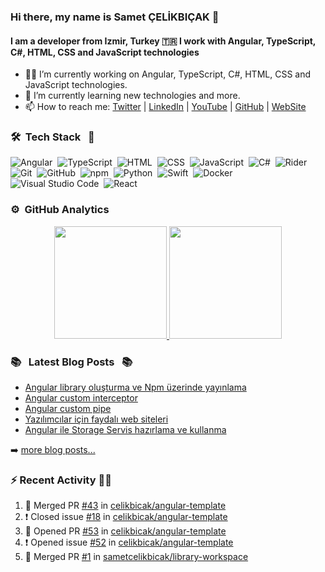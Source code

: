 ### Hi there, my name is Samet ÇELİKBIÇAK 👋
#### I am a developer from Izmir, Turkey 🇹🇷 I work with Angular, TypeScript, C#, HTML, CSS and JavaScript technologies

- 👨‍💻 I’m currently working on Angular, TypeScript, C#, HTML, CSS and JavaScript technologies.
- 🌱 I’m currently learning new technologies and more.
- 📫 How to reach me: [Twitter](https://twitter.com/sametcelikbicak) | [LinkedIn](https://www.linkedin.com/in/sametcelikbicak) | [YouTube](https://www.youtube.com/channel/UCS_Lum6iidluJodda7T7WKA) | [GitHub](https://github.com/sametcelikbicak) | [WebSite](https://sametcelikbicak.com/)



<!--
**sametcelikbicak/sametcelikbicak** is a ✨ _special_ ✨ repository because its `README.md` (this file) appears on your GitHub profile.

Here are some ideas to get you started:

- 🔭 I’m currently working on ...
- 🌱 I’m currently learning ...
- 👯 I’m looking to collaborate on ...
- 🤔 I’m looking for help with ...
- 💬 Ask me about ...
- 📫 How to reach me: ...
- 😄 Pronouns: ...
- ⚡ Fun fact: ...
-->

### 🛠 &nbsp;Tech Stack &nbsp; 🧰


![Angular](https://img.shields.io/badge/-Angular-05122A?style=flat&logo=Angular)&nbsp;
![TypeScript](https://img.shields.io/badge/-TypeScript-05122A?style=flat&logo=TypeScript)&nbsp;
![HTML](https://img.shields.io/badge/-HTML-05122A?style=flat&logo=HTML5)&nbsp;
![CSS](https://img.shields.io/badge/-CSS-05122A?style=flat&logo=CSS3&logoColor=1572B6)&nbsp;
![JavaScript](https://img.shields.io/badge/-JavaScript-05122A?style=flat&logo=javascript)&nbsp;
![C#](https://img.shields.io/badge/-C%23-05122A?style=flat&logo=c-sharp)&nbsp;
![Rider](https://img.shields.io/badge/-Rider-05122A?style=flat&logo=jetbrains)&nbsp;
![Git](https://img.shields.io/badge/-Git-05122A?style=flat&logo=git)&nbsp;
![GitHub](https://img.shields.io/badge/-GitHub-05122A?style=flat&logo=github)&nbsp;
![npm](https://img.shields.io/badge/-npm-05122A?style=flat&logo=npm)&nbsp;
![Python](https://img.shields.io/badge/-Python-05122A?style=flat&logo=python)&nbsp;
![Swift](https://img.shields.io/badge/-Swift-05122A?style=flat&logo=Swift)&nbsp;
![Docker](https://img.shields.io/badge/-Docker-05122A?style=flat&logo=docker)&nbsp;
![Visual Studio Code](https://img.shields.io/badge/-Visual%20Studio%20Code-05122A?style=flat&logo=visual-studio-code&logoColor=007ACC)&nbsp;
![React](https://img.shields.io/badge/-React-05122A?style=flat&logo=React)&nbsp;

### ⚙️ &nbsp;GitHub Analytics
<p align="center">
<a href="https://github.com/sametcelikbicak">
  <img height="180em" src="https://github-readme-stats.vercel.app/api?username=sametcelikbicak&show_icons=true&theme=algolia&include_all_commits=true&count_private=true"/>
  <img height="180em" src="https://github-readme-stats.vercel.app/api/top-langs/?username=sametcelikbicak&layout=compact&langs_count=20&theme=algolia&hide=Jupyter%20Notebook"/>
</a>
</p>

### 📚 &nbsp; Latest Blog Posts &nbsp; 📚

<!-- BLOG-POST-LIST:START -->
- [Angular library oluşturma ve Npm üzerinde yayınlama](https://sametcelikbicak.com/angular-library-olusturma-ve-npm-uzerinde-yayinlama)
- [Angular custom interceptor](https://sametcelikbicak.com/angular-custom-interceptor)
- [Angular custom pipe](https://sametcelikbicak.com/angular-custom-pipe)
- [Yazılımcılar için faydalı web siteleri](https://sametcelikbicak.com/yazilimcilar-icin-faydali-web-siteleri)
- [Angular ile Storage Servis hazırlama ve kullanma](https://sametcelikbicak.com/angular-ile-storage-servis-hazirlama-ve-kullanma)
<!-- BLOG-POST-LIST:END -->

➡️ [more blog posts...](https://sametcelikbicak.com)

### ⚡ Recent Activity 👨‍💻
<!--START_SECTION:activity-->
1. 🎉 Merged PR [#43](https://github.com/celikbicak/angular-template/pull/43) in [celikbicak/angular-template](https://github.com/celikbicak/angular-template)
2. ❗️ Closed issue [#18](https://github.com/celikbicak/angular-template/issues/18) in [celikbicak/angular-template](https://github.com/celikbicak/angular-template)
3. 💪 Opened PR [#53](https://github.com/celikbicak/angular-template/pull/53) in [celikbicak/angular-template](https://github.com/celikbicak/angular-template)
4. ❗️ Opened issue [#52](https://github.com/celikbicak/angular-template/issues/52) in [celikbicak/angular-template](https://github.com/celikbicak/angular-template)
5. 🎉 Merged PR [#1](https://github.com/sametcelikbicak/library-workspace/pull/1) in [sametcelikbicak/library-workspace](https://github.com/sametcelikbicak/library-workspace)
<!--END_SECTION:activity-->
